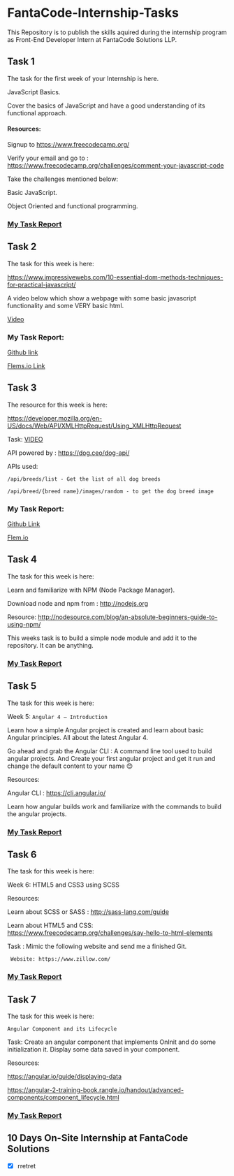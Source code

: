 # FantaCode-Internship-Tasks
This Repository is to publish the skills aquired during the internship program as Front-End Developer Intern at FantaCode Solutions LLP.


##  Task 1

The task for the first week of your Internship is here.

JavaScript Basics.

Cover the basics of JavaScript and have a good understanding of its functional approach.


#### Resources:

Signup to https://www.freecodecamp.org/


Verify your email and go to :  https://www.freecodecamp.org/challenges/comment-your-javascript-code


Take the challenges mentioned below:


Basic JavaScript.


Object Oriented and functional programming.


### [My Task Report](https://www.freecodecamp.org/tpmabdulkareem)


## Task 2

The task for this week is here:

https://www.impressivewebs.com/10-essential-dom-methods-techniques-for-practical-javascript/ 

A video below which show a webpage with some basic javascript functionality and some VERY basic html.

[Video](https://youtu.be/f9_MKYKJ6CA)

### My Task Report:
[Github link](https://github.com/tpmabdulkareem/vanilaJavascript)

[Flems.io Link](https://goo.gl/1HaxH7)


##  Task 3

The resource for this week is here:


https://developer.mozilla.org/en-US/docs/Web/API/XMLHttpRequest/Using_XMLHttpRequest


Task: [VIDEO](https://youtu.be/QsryIgvMjas)

API powered by : https://dog.ceo/dog-api/


APIs used:

`/api/breeds/list - Get the list of all dog breeds`

`/api/breed/{breed name}/images/random - to get the dog breed image`

### My Task Report:

 [Github Link](https://github.com/tpmabdulkareem/vanilaJavascript)

 [Flem.io](https://goo.gl/4Y4PHh)
 
 
 ## Task 4
 
The task for this week is here:

Learn and familiarize with NPM (Node Package Manager).

 

Download node and npm from : http://nodejs.org

 

Resource: http://nodesource.com/blog/an-absolute-beginners-guide-to-using-npm/


This weeks task is to build a simple node module and add it to the repository. It can be anything.

### [My Task Report](https://github.com/tpmabdulkareem/NodeJS_Module-1)


## Task 5
The task for this week is here:

Week 5: `Angular 4 – Introduction`

Learn how a simple Angular project is created and learn about basic Angular principles. All about the latest Angular 4.


Go ahead and grab the Angular CLI : A command line tool used to build angular projects. And Create your first angular project and get it run and change the default content to your name 😊

 

Resources:

Angular CLI : https://cli.angular.io/

 

Learn how angular builds work and familiarize with the commands to build the angular projects.

### [My Task Report](https://github.com/tpmabdulkareem/Angular_myProject)




## Task 6


The task for this week is here:

 

Week 6: HTML5 and CSS3 using SCSS

Resources:

Learn about SCSS or SASS : http://sass-lang.com/guide


Learn about HTML5 and CSS: https://www.freecodecamp.org/challenges/say-hello-to-html-elements


 Task : Mimic the following website and send me a finished Git.
 

` Website: https://www.zillow.com/`

### [My Task Report](https://github.com/tpmabdulkareem/CSS-Webpage-zillow.com-)


## Task 7

The task for this week is here:

`Angular Component and its Lifecycle`

 

Task: Create an angular component that implements OnInit and do some initialization it. Display some data saved in your component.

 

Resources:

https://angular.io/guide/displaying-data

https://angular-2-training-book.rangle.io/handout/advanced-components/component_lifecycle.html


### [My Task Report](https://github.com/tpmabdulkareem/Angular-Component)



## 10 Days On-Site Internship at FantaCode Solutions

- [x] rretret







